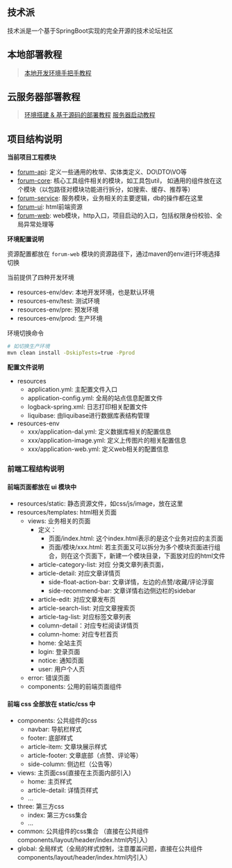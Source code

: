 技术派
---

技术派是一个基于SpringBoot实现的完全开源的技术论坛社区


## 本地部署教程

> [本地开发环境手把手教程](docs/本地开发环境配置教程.md)

## 云服务器部署教程

> [环境搭建 & 基于源码的部署教程](docs/安装环境.md)
> [服务器启动教程](docs/服务器启动教程.md)

## 项目结构说明

**当前项目工程模块**

- [forum-api](forum-api): 定义一些通用的枚举、实体类定义、DO\DTO\VO等
- [forum-core](forum-core): 核心工具组件相关的模块，如工具包util， 如通用的组件放在这个模块（以包路径对模块功能进行拆分，如搜索、缓存、推荐等）
- [forum-service](forum-service): 服务模块，业务相关的主要逻辑，db的操作都在这里
- [forum-ui](forum-ui): html前端资源
- [forum-web](forum-web): web模块，http入口，项目启动的入口，包括权限身份校验、全局异常处理等

**环境配置说明**

资源配置都放在 `forum-web` 模块的资源路径下，通过maven的env进行环境选择切换

当前提供了四种开发环境

- resources-env/dev: 本地开发环境，也是默认环境
- resources-env/test: 测试环境
- resources-env/pre: 预发环境
- resources-env/prod: 生产环境

环境切换命令

```bash
# 如切换生产环境
mvn clean install -DskipTests=true -Pprod
```

**配置文件说明**

- resources
    - application.yml: 主配置文件入口
    - application-config.yml: 全局的站点信息配置文件
    - logback-spring.xml: 日志打印相关配置文件
    - liquibase: 由liquibase进行数据库表结构管理
- resources-env
    - xxx/application-dal.yml: 定义数据库相关的配置信息
    - xxx/application-image.yml: 定义上传图片的相关配置信息
    - xxx/application-web.yml: 定义web相关的配置信息

### 前端工程结构说明

#### 前端页面都放在 ui 模块中

- resources/static: 静态资源文件，如css/js/image，放在这里
- resources/templates: html相关页面
  - views: 业务相关的页面
    - 定义： 
      - 页面/index.html:  这个index.html表示的是这个业务对应的主页面
      - 页面/模块/xxx.html:  若主页面又可以拆分为多个模块页面进行组合，则在这个页面下，新建一个模块目录，下面放对应的html文件
    - article-category-list: 对应 分类文章列表页面，
    - article-detail: 对应文章详情页
      - side-float-action-bar: 文章详情，左边的点赞/收藏/评论浮窗
      - side-recommend-bar: 文章详情右边侧边栏的sidebar
    - article-edit: 对应文章发布页
    - article-search-list: 对应文章搜索页
    - article-tag-list: 对应标签文章列表
    - column-detail：对应专栏阅读详情页
    - column-home: 对应专栏首页
    - home: 全站主页
    - login: 登录页面
    - notice: 通知页面
    - user: 用户个人页
  - error: 错误页面
  - components: 公用的前端页面组件


#### 前端 css 全部放在 static/css 中

- components: 公共组件的css
  - navbar: 导航栏样式
  - footer: 底部样式
  - article-item: 文章块展示样式
  - article-footer: 文章底部（点赞、评论等）
  - side-column: 侧边栏（公告等）
- views: 主页面css(直接在主页面内部引入)
  - home: 主页样式
  - article-detail: 详情页样式
  - ...
- three: 第三方css
  - index: 第三方css集合
  - ...
- common: 公共组件的css集合 （直接在公共组件components/layout/header/index.html内引入）
- global: 全局样式（全局的样式控制，注意覆盖问题，直接在公共组件components/layout/header/index.html内引入）
